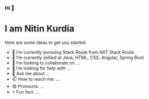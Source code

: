 ### Hi  👋


<h1>I am Nitin Kurdia</h1>

Here are some ideas to get you started:

- 🔭 I’m currently pursuing Stack Route from NIIT Stack Route.
- 🌱 I’m currently skilled at Java, HTML, CSS, Angular, Spring Boot  
- 👯 I’m looking to collaborate on ...
- 🤔 I’m looking for help with ...
- 💬 Ask me about ...
- 📫 How to reach me: ...
- 😄 Pronouns: ...
- ⚡ Fun fact: ...

